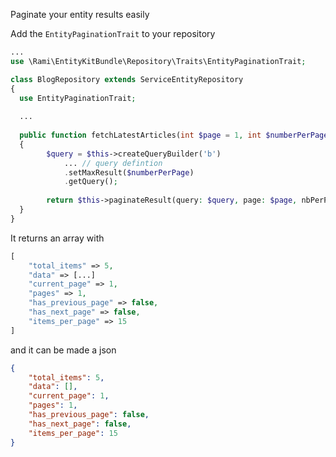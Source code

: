 Paginate your entity results easily

Add the `EntityPaginationTrait` to your repository
```php
...
use \Rami\EntityKitBundle\Repository\Traits\EntityPaginationTrait;

class BlogRepository extends ServiceEntityRepository 
{
  use EntityPaginationTrait;
  
  ... 
  
  public function fetchLatestArticles(int $page = 1, int $numberPerPage = 15): array
  {
        $query = $this->createQueryBuilder('b')
            ... // query defintion
            .setMaxResult($numberPerPage)
            .getQuery();
            
        return $this->paginateResult(query: $query, page: $page, nbPerPage: $numberPerPage);
  }
}

```
It returns an array with 
```php
[
    "total_items" => 5,
    "data" => [...]
    "current_page" => 1,
    "pages" => 1,
    "has_previous_page" => false,
    "has_next_page" => false,
    "items_per_page" => 15
]
```
and it can be made a json 
```json
{
	"total_items": 5,
	"data": [],
	"current_page": 1,
	"pages": 1,
	"has_previous_page": false,
	"has_next_page": false,
	"items_per_page": 15
}
```